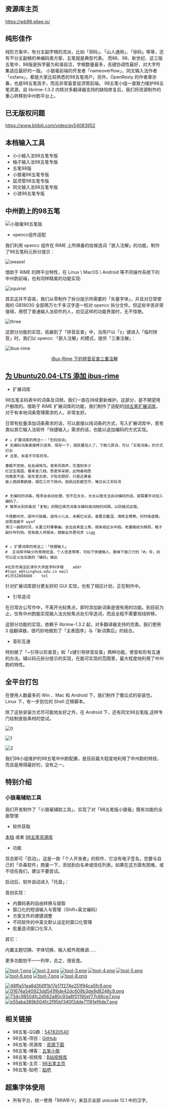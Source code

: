## 资源库主页

https://wb98.gitee.io/

## 纯形佳作

纯形方案中，有分主副字根的流派，比如「郑码」、「山人通用」、「徐码」等等，还有不分主副根的单编码类方案，五笔就是典型代表。
而86、98、新世纪、这三版五笔中，98版是拆字最为和谐自洽，字根数量最多，击键协调性最好，对大字符集适应最好的一版。
小狼毫前端的开发者「nameoverflow」，同文输入法作者「osfans」，都是大家比较熟悉的98五笔用户。另外，OpenResty 的作者章亦春，也是98五笔高手，而且非常喜爱鼠须管前端。
98五笔小组一直致力维护98五笔资源，自 librime-1.3.2 内核对多翻译器支持的缺陷修复后，我们将资源制作的重心转移到中州韵平台上。

## 已无版权问题

https://www.bilibili.com/video/av54083952

## 本档输入工具

* 小小输入法98五笔专版
* 柚子输入法98五笔专版
* 五笔98版
* 小狼毫98五笔专版
* 鼠须管98五笔专版
* 同文输入法98五笔专版
* 小浪98五笔专版

## 中州韵上的98五笔

![小狼毫98五笔版](https://upimage.alexhchu.com/2020/10/23/494ae5fe2c4a5.gif)

- opencc组件适配

我们利用 opencc 组件在 RIME 上所俱备的给候选词「嵌入注解」的功能，制作了98五笔码元拆分提示：

![weasel](https://upimage.alexhchu.com/2020/10/23/cce97e2f540f4.gif)

借助于 RIME 的跨平台特性，在 Linux \ MacOS \ Android 等不同操作系统下的中州韵前端，也有同样精美的功能实现:

![squirrel](https://upimage.alexhchu.com/2020/10/23/2a910e4fd49f3.jpg)

其实这并不容易，我们从零制作了拆分提示所需要的「矢量字体」，并且对日常使用的 GB18030 全部两万七千多汉字逐一校对 opencc 拆分文件。但这些辛苦非常值得，用惯了普通输入法软件的人，初见这样的功能界面时，无不惊艳。

![three](https://upimage.alexhchu.com/2020/10/23/542c2d6eebb16.jpg)

这部分功能的实现，拓展到了「拼音反查」中，当用户以「z」键进入「临时拼音」时，我们以 opencc 「嵌入注解」的模式，提供「三重注解」：

![ibus-rime](https://upimage.alexhchu.com/2020/10/23/233c0eaca196a.png)
<p align="center"><a href="https://github.com/yanhuacuo/98wubi">iBus-Rime 下的拼音反查三重注解</a></p>


## [为 Ubuntu20.04-LTS 添加 ibus-rime](https://www.bilibili.com/video/BV1wt4y1i7Cq)



- 扩展词库

98五笔主码表中的词条及词频，我们一直在持续更新维护。这部分，是不期望用户删改的。借助于 RIME 扩展词库的功能，我们制作了适配的[98五笔扩展词库](https://github.com/yanhuacuo/98wubi/blob/master/wubi98_ci.extended.dict.yaml)，对于有本地词条管理需求的人，非常友好。

日常有批量添加词条需求的话，可以直接以纯词条的方式，写入扩展词库中，若有类似其它输入法软件「快捷输入」需求的话，也能以追加编码的方式实现。

``````
# ↓ 扩展词库的用法一：「无码加词」
# 无编码词条直接拷贝进来、保存一下，就批量加入了，下面几首诗，可以「五笔词条」的方式打出
# 注意，末尾不可有符号。

春眠不觉晓，处处闻啼鸟。夜来风雨声，花落知多少
红豆生南国，春来发几枝。愿君多采撷，此物最相思
向晚意不适，驱车登古原。夕阳无限好，只是近黄昏
故人西辞黄鹤楼，烟花三月下扬州。孤帆远影碧空尽，唯见长江天际流


# 无编码的词条，程序会自动处理，但不应太长，太长以致无法自动编码的话，就需要手动加入编码了。
# 推荐从别的条目「复制」间隔位填充词条与编码或词频的间隔，以防格式出错。

今夜鄜州月，闺中只独看。遥怜小儿女，未解忆长安。香雾云鬟湿，清辉玉臂寒。何时倚虚幌，双照泪痕干	wyof
清江一曲抱村流，长夏江村事事幽。自去自来堂上燕，相亲相近水中鸥。老妻画纸为棋局，稚子敲针作钓钩。但有故人供禄米，微躯此外更何求	iigg


# ↓ 扩展词库的用法二：「快捷输入」
#  主词库中缺少的常用短语，个人信息等等，可如下快捷输入，删掉下面三行的「#」号，则可以定义在后面的「编码」输出

#北京市海淀区清华大学医学科学楼	addr
#tsps_e@tsinghua.edu.cn	mail
#13552888888	tel
``````

针对扩展词库部分更友好的 GUI 实现，也有了相应计划，正在制作中。

- 引导造词

在日常办公写作中，不离开光标焦点，即时添加新词条是很有用的功能。到目前为止，仅有中州韵能实现输入法光标焦点处引导造词，而且全程不需要视线转移。

这部分功能的实现，依赖于 librime-1.3.2 起，对多翻译器支持的完善。我们使用 3 组翻译器，很巧妙地做到了「主表固序」与「新词靠后」的结合。

- 音形互通

特别做了「~引导以形查音」和「z键引导拼音反查」两种功能，使音和形有互通的办法。辅以码元拆分提示的实现，在能可实现的范围里，最大程度地利用了中州韵的特性。

## 全平台打包

在使用人数最多的 Win 、Mac 和 Android 下，我们制作了傻瓜式的安装包，Linux 下，有一步到位的 Shell 迁移脚本。

除了这些安装方式尽可能地友好之外，在 Android 下，还有同文98五笔版,这样专门绘制皮肤素材的尝试。


![0](https://upimage.alexhchu.com/2020/10/23/88722c37320df.png)

![1](https://upimage.alexhchu.com/2020/10/23/a4935c7152356.png)

![2](https://upimage.alexhchu.com/2020/10/23/f0d67582cec26.png)


我们98小组维护的98五笔中州韵配置，是目前最大程度地利用了中州韵的特技，而且是用得最好的，没有之一。

## 特别介绍

### 小狼毫辅助工具

我们开发制作了「小狼毫辅助工具」，实现了对「98五笔版小狼毫」既有功能的全面管理

- 软件获取

[本档](https://github.com/yanhuacuo/98wubi-tables/tree/master/%E8%BE%93%E5%85%A5%E6%B3%95%E8%BD%AF%E4%BB%B6) 或者 [98五笔资源库](http://98wb.ys168.com/)

- 功能

双击即可「启动」，这是一款「个人开发者」的软件，它没有电子签名，您要与自己的「杀毒软件」商量一下，添加到白名单或信任列表。如果在这方面有困难，或不信任我们，建议不要尝试。

启动后，软件自动进入「托盘」：

首创实现：

- 内置码表的自由转换与提取
- 窗口化的短语输入与管理（Shift+英文编码）
- 方案文件的便捷调整
- 不同软件的中英文默认设定的窗口化管理
- 批量造词窗口化写入

其它：

内置主题切换、字体切换、输入框外观微调……

更多功能恕不一一列举，总之，很安逸。

[![tool-1.png](https://upimage.alexhchu.com/2020/12/17/c5f05ea5ebdeb.png)](https://upimage.alexhchu.com/2020/12/17/c5f05ea5ebdeb.png)
[![tool-2.png](https://upimage.alexhchu.com/2020/12/17/37091f829d2da.png)](https://upimage.alexhchu.com/2020/12/17/37091f829d2da.png)
[![tool-3.png](https://upimage.alexhchu.com/2020/12/17/92077b60a98ec.png)](https://upimage.alexhchu.com/2020/12/17/92077b60a98ec.png)
[![tool-4.png](https://upimage.alexhchu.com/2020/12/17/0d9e8ae83e61e.png)](https://upimage.alexhchu.com/2020/12/17/0d9e8ae83e61e.png)
[![tool-5.png](https://upimage.alexhchu.com/2020/12/17/a1cff9683f2f6.png)](https://upimage.alexhchu.com/2020/12/17/a1cff9683f2f6.png)
[![tool-6.png](https://upimage.alexhchu.com/2020/12/17/834b02809f86e.png)](https://upimage.alexhchu.com/2020/12/17/834b02809f86e.png)
[![tool-7.png](https://upimage.alexhchu.com/2020/12/17/539a11360f735.png)](https://upimage.alexhchu.com/2020/12/17/539a11360f735.png)
[![tool-8.png](https://upimage.alexhchu.com/2020/12/17/fef296bd211fb.png)](https://upimage.alexhchu.com/2020/12/17/fef296bd211fb.png)

[![48ffa51ea8d3fd1f1b17e17f274e251f94ca5fc9.png](https://upimage.alexhchu.com/2020/12/19/5d5e363cce7e8.png)](https://upimage.alexhchu.com/2020/12/19/5d5e363cce7e8.png)
[![01674a540923dd541f6de42dc609b3de9d8248c9.png](https://upimage.alexhchu.com/2020/12/19/6bfa39b7c35ad.png)](https://upimage.alexhchu.com/2020/12/19/6bfa39b7c35ad.png)
[![734c98504fc2d562a80c93a8f01190ef77c66ce7.png](https://upimage.alexhchu.com/2020/12/19/6282802a426bd.png)](https://upimage.alexhchu.com/2020/12/19/6282802a426bd.png)
[![e55aba389b504fc2f95bf340f2dde71191ef6de7.png](https://upimage.alexhchu.com/2020/12/19/bec46baf591f0.png)](https://upimage.alexhchu.com/2020/12/19/bec46baf591f0.png)

## 相关链接


<div class="content">
<ul>
<li>98五笔-QQ群：<a href="//shang.qq.com/wpa/qunwpa?idkey=26ae7c9099c6f37a78e0501329e179da09820470312195252a6927c565fcb995">547820540</a></li>
<li>98五笔-项目：<a href="https://github.com/yanhuacuo/98wubi-tables">GitHub</a></li>
<li>98五笔-资源库：<a href="https://wb98.gitee.io/">资源下载</a></li>
<li>98五笔-博客：<a href="https://wubi98.gitee.io/">五笔小筑</a></li>
<li>98五笔-视频库：<a href="https://space.bilibili.com/13979976">B站视频库</a></li>
<li>98五笔-主页：<a href="http://www.98wubi.com/">98五笔主页</a></li>
<li>98五笔-贴吧：<a href="http://tieba.baidu.com/f?kw=98%E4%BA%94%E7%AC%94&ie=utf-8&tab=main">贴吧</a></li>
</ul>
</div>


## 超集字体使用

- 所有平台，统一使用「98WB-V」来显示全部 unicode 12.1 中的汉字。
